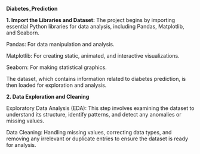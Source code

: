 **Diabetes_Prediction**

**1. Import the Libraries and Dataset:**
The project begins by importing essential Python libraries for data analysis, including Pandas, Matplotlib, and Seaborn.

Pandas: For data manipulation and analysis.

Matplotlib: For creating static, animated, and interactive visualizations.

Seaborn: For making statistical graphics.

The dataset, which contains information related to diabetes prediction, is then loaded for exploration and analysis.

**2. Data Exploration and Cleaning**

Exploratory Data Analysis (EDA): This step involves examining the dataset to understand its structure, identify patterns, and detect any anomalies or missing values.

Data Cleaning: Handling missing values, correcting data types, and removing any irrelevant or duplicate entries to ensure the dataset is ready for analysis.

